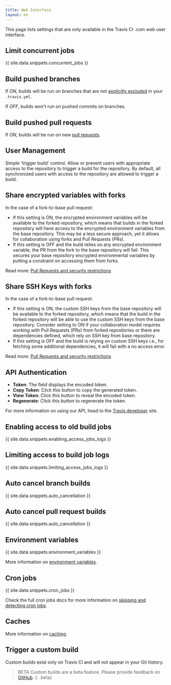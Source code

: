 ```yaml
---
title: Web Interface
layout: en
---
```


This page lists settings that are only available in the Travis CI .com web user interface.



## Limit concurrent jobs

{{ site.data.snippets.concurrent_jobs }}

## Build pushed branches

If *ON*, builds will be run on branches that are not [explicitly excluded](/user/customizing-the-build/#safelisting-or-blocklisting-branches) in your `.travis.yml`.

If *OFF*, builds won't run on pushed commits on branches.

## Build pushed pull requests

If *ON*, builds will be run on new [pull requests](/user/pull-requests/).

## User Management

Simple 'trigger build' control. Allow or prevent users with appropriate access to the repository to trigger a build for the repository. By default, all synchronized users with access to the repository are allowed to trigger a build.

## Share encrypted variables with forks

In the case of a fork-to-base pull request:

* If this setting is ON, the encrypted environment variables will be available to the forked repository, which means that builds in the forked repository will have access to the encrypted environment variables from the base repository. This may be a less secure approach, yet it allows for collaboration using forks and Pull Requests (PRs).
* If this setting is OFF and the build relies on any encrypted environment variable, the PR from the fork to the base repository will fail. This secures your base repository encrypted environmental variables by putting a constraint on accessing them from forks.

Read more: [Pull Requests and security restrictions](/user/pull-requests/#pull-requests-and-security-restrictions)

## Share SSH Keys with forks

In the case of a fork-to-base pull request:

* If this setting is ON, the custom SSH keys from the base repository will be available to the forked repository, which means that the build in the forked repository will be able to use the custom SSH keys from the base repository. Consider setting to ON if your collaboration model requires working with Pull Requests (PRs) from forked repositories or there are dependencies defined, which rely on SSH key from base repository.
* If this setting is OFF and the build is relying on custom SSH keys i.e., for fetching some additional dependencies, it will fail with a no access error.

Read more: [Pull Requests and security restrictions](/user/pull-requests/#pull-requests-and-security-restrictions)

## API Authentication

- **Token**: The field displays the encoded token.
- **Copy Token**: Click this button to copy the generated token.
- **View Token**: Click this button to reveal the encoded token.
- **Regenerate**: Click this button to regenerate the token. 

For more information on using our API, head to the [Travis developer](developer.travis-ci.com) site.

## Enabling access to old build jobs

{{ site.data.snippets.enabling_access_jobs_logs }}

## Limiting access to build job logs

{{ site.data.snippets.limiting_access_jobs_logs }}

## Auto cancel branch builds

{{ site.data.snippets.auto_cancellation }}

## Auto cancel pull request builds

{{ site.data.snippets.auto_cancellation }}

## Environment variables

{{ site.data.snippets.environment_variables }}

More information on  [environment variables](/user/environment-variables/#defining-variables-in-repository-settings).

## Cron jobs

{{ site.data.snippets.cron_jobs }}

Check the full cron jobs docs for more information on [skipping and detecting cron jobs](/user/cron-jobs/).

## Caches

More information on [caching](/user/caching/).

## Trigger a custom build

Custom builds exist only on Travis CI and will not appear in your Git history.

> BETA Custom builds are a beta feature. Please provide feedback on [GitHub](https://github.com/travis-ci/beta-features/issues/27).
{: .beta}
